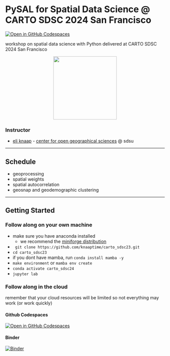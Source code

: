# PySAL for Spatial Data Science @ CARTO SDSC 2024 San Francisco

[![Open in GitHub Codespaces](https://github.com/codespaces/badge.svg)](https://codespaces.new/knaaptime/carto_sdsc24)

workshop on spatial data science with Python delivered at CARTO SDSC 2024 San Francisco

<p align="center">
<img height=200 src='docs/figs/pysal_logo.png' >
</p>

### Instructor

* [eli knaap](https://knaaptime.com) - [center for open geographical sciences](https://cogs.sdsu.edu) @ sdsu

---

## Schedule

- geoprocessing
- spatial weights
- spatial autocorrelation
- geosnap and geodemographic clustering

---

## Getting Started


### Follow along on your own machine

- make sure you have anaconda installed
    - we recommend the [miniforge distribution](https://github.com/conda-forge/miniforge)
- ` git clone https://github.com/knaaptime/carto_sdsc23.git`
- `cd carto_sdsc23`
- if you dont have mamba, run `conda install mamba -y`
- `make environment` or `mamba env create`
- `conda activate carto_sdsc24`
- `jupyter lab`

### Follow along in the cloud

remember that your cloud resources will be limited so not everything may work (or work quickly)

#### Github Codespaces

[![Open in GitHub Codespaces](https://github.com/codespaces/badge.svg)](https://codespaces.new/knaaptime/pysal_carto_sdss)

#### Binder 
[![Binder](https://mybinder.org/badge_logo.svg)](https://mybinder.org/v2/gh/knaaptime/pysal_carto_sdsc24/main?urlpath=lab)

